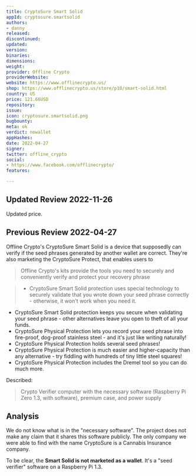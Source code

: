 ```yaml
---
title: CryptoSure Smart Solid
appId: cryptosure.smartsolid
authors:
- danny
released: 
discontinued: 
updated: 
version: 
binaries: 
dimensions: 
weight: 
provider: Offline Crypto
providerWebsite: 
website: https://www.offlinecrypto.us/
shop: https://www.offlinecrypto.us/store/p10/smart-solid.html
country: US
price: 121.66USD
repository: 
issue: 
icon: cryptosure.smartsolid.png
bugbounty: 
meta: ok
verdict: nowallet
appHashes: 
date: 2022-04-27
signer: 
twitter: offline_crypto
social:
- https://www.facebook.com/offlinecrypto/
features: 

---
```


## Updated Review 2022-11-26

Updated price.

## Previous Review 2022-04-27

Offline Crypto's CryptoSure Smart Solid is a device that supposedly can verify if the seed phrases generated by another wallet are correct. They're also marketing the CryptoSure Protect, that enables users to 

> Offline Crypto's kits provide the tools you need to securely and conveniently verify and protect your recovery phrase

> - CryptoSure Smart Solid protection uses special technology to securely validate that you wrote down your seed phrase correctly - otherwise, it won't work when you need it.
- CryptoSure Smart Solid protection keeps you secure when validating your seed phrase - other alternatives leave you open to theft of all your funds.
- CryptoSure Physical Protection lets you record your seed phrase into fire-proof, dog-proof stainless steel - and it's just like writing naturally!
- CryptoSure Physical Protection holds several seed phrases! 
- CryptoSure Physical Protection is much easier and higher-capacity than any alternative - try fiddling with hundreds of tiny little steel squares!
- CryptoSure Physical Protection includes the Dremel tool so you can do much more.

Described: 

> Crypto Verifier computer with the necessary software (Raspberry Pi Zero 1.3, with software), premium case, and power supply

## Analysis 

We do not know what is in the "necessary software". The project does not make any claim that it shares this software publicly. The only company we were able to find with the name CryptoSure is a Cannabis Insurance company. 

To be clear, the **Smart Solid is not marketed as a wallet**. It's a "seed verifier" software on a Raspberry Pi 1.3.  
